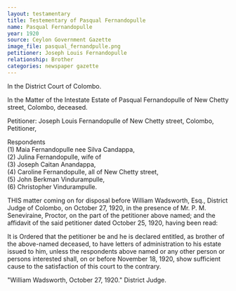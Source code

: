 ```yaml
---
layout: testamentary
title: Testementary of Pasqual Fernandopulle
name: Pasqual Fernandopulle
year: 1920
source: Ceylon Government Gazette
image_file: pasqual_fernandpulle.png
petitioner: Joseph Louis Fernandopulle 
relationship: Brother
categories: newspaper gazette
---
```


In the District Court of Colombo.

In the Matter of the Intestate Estate of Pasqual Fernandopulle of New Chetty street, Colombo, deceased.

Petitioner: Joseph Louis Fernandopulle of New Chetty street, Colombo, Petitioner,

Respondents<br />
(1) Maia Fernandopulle nee Silva Candappa,<br />
(2) Julina Fernandopulle, wife of<br />
(3) Joseph Caitan Anandappa,<br />
(4) Caroline Fernandopulle, all of New Chetty street,<br />
(5) John Berkman Vindurampulle,<br />
(6) Christopher Vindurampulle.<br />

THIS matter coming on for disposal before William Wadsworth, Esq., District Judge of Colombo, on October 27, 1920, in the presence of Mr. P. M. Seneviraine, Proctor, on the part of the petitioner above named; and the affidavit of the said petitioner dated October 25, 1920, having been read:

It is Ordered that the petitioner be and he is declared entitled, as brother of the above-named deceased, to have letters of administration to his estate issued to him, unless the respondents above named or any other person or persons interested shall, on or before November 18, 1920, show sufficient cause to the satisfaction of this court to the contrary.

"William Wadsworth, October 27, 1920."
District Judge.



